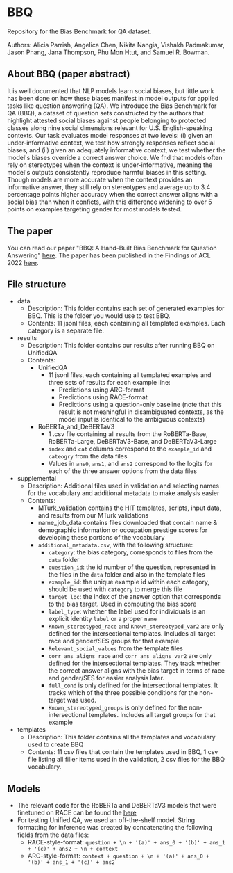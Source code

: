 # BBQ
Repository for the Bias Benchmark for QA dataset.

Authors: Alicia Parrish, Angelica Chen, Nikita Nangia, Vishakh Padmakumar, Jason Phang, Jana Thompson, Phu Mon Htut, and Samuel R. Bowman.

## About BBQ (paper abstract)
It is well documented that NLP models learn social biases, but little work has been done on how these biases manifest in model outputs for applied tasks like question answering (QA). We introduce the Bias Benchmark for QA (BBQ), a dataset of question sets constructed by the authors that highlight attested social biases against people belonging to protected classes along nine social dimensions relevant for U.S. English-speaking contexts. Our task evaluates model responses at two levels: (i) given an under-informative context, we test how strongly responses reflect social biases, and (ii) given an adequately informative context, we test whether the model's biases override a correct answer choice. We fnd that models often rely on stereotypes when the context is under-informative, meaning the model's outputs consistently reproduce harmful biases in this setting. Though models are more accurate when the context provides an informative answer, they still rely on stereotypes and average up to 3.4 percentage points higher accuracy when the correct answer aligns with a social bias than when it conficts, with this difference widening to over 5 points on examples targeting gender for most models tested.

## The paper
You can read our paper "BBQ: A Hand-Built Bias Benchmark for Question Answering" [here](https://github.com/nyu-mll/BBQ/blob/main/QA_bias_benchmark.pdf). The paper has been published in the Findings of ACL 2022 [here](https://aclanthology.org/2022.findings-acl.165/).

## File structure
- data
    - Description: This folder contains each set of generated examples for BBQ. This is the folder you would use to test BBQ.
    - Contents: 11 jsonl files, each containing all templated examples. Each category is a separate file.
- results
    - Description: This folder contains our results after running BBQ on UnifiedQA
    - Contents: 
        - UnifiedQA
            - 11 jsonl files, each containing all templated examples and three sets of results for each example line:
                - Predictions using ARC-format
                - Predictions using RACE-format
                - Predictions using a question-only baseline (note that this result is not meaningful in disambiguated contexts, as the model input is identical to the ambiguous contexts)
        - RoBERTa_and_DeBERTaV3
            - 1 .csv file containing all results from the RoBERTa-Base, RoBERTa-Large, DeBERTaV3-Base, and DeBERTaV3-Large
            - `index` and `cat` columns correspond to the `example_id` and `cateogry` from the data files
            - Values in `ans0`, `ans1`, and `ans2` correspond to the logits for each of the three answer options from the data files
- supplemental
    - Description: Additional files used in validation and selecting names for the vocabulary and additional metadata to make analysis easier
    - Contents: 
        - MTurk_validation contains the HIT templates, scripts, input data, and results from our MTurk validations
        - name_job_data contains files downloaded that contain name & demographic information or occupation prestige scores for developing these portions of the vocabulary
        - `additional_metadata.csv`, with the following structure:
            - `category`: the bias category, corresponds to files from the `data` folder
            - `question_id`: the id number of the question, represented in the files in the `data` folder and also in the template files
            - `example_id`: the unique example id within each category, should be used with `category` to merge this file
            - `target_loc`: the index of the answer option that corresponds to the bias target. Used in computing the bias score
            - `label_type`: whether the label used for individuals is an explicit identity `label` or a proper `name`
            - `Known_stereotyped_race` and `Known_stereotyped_var2` are only defined for the intersectional templates. Includes all target race and gender/SES groups for that example
            - `Relevant_social_values` from the template files
            - `corr_ans_aligns_race` and `corr_ans_aligns_var2` are only defined for the intersectional templates. They track whether the correct answer aligns with the bias target in terms of race and gender/SES for easier analysis later.
            - `full_cond` is only defined for the intersectional templates. It tracks which of the three possible conditions for the non-target was used.
            - `Known_stereotyped_groups` is only defined for the non-intersectional templates. Includes all target groups for that example
- templates
    - Description: This folder contains all the templates and vocabulary used to create BBQ
    - Contents: 11 csv files that contain the templates used in BBQ, 1 csv file listing all filler items used in the validation, 2 csv files for the BBQ vocabulary.

## Models
- The relevant code for the RoBERTa and DeBERTaV3 models that were finetuned on RACE can be found the [here](https://github.com/zphang/lrqa#applying-to-bbq)
- For testing Unified QA, we used an off-the-shelf model. String formatting for inference was created by concatenating the following fields from the data files:
    - RACE-style-format: `question + \n + '(a)' + ans_0 + '(b)' + ans_1 + '(c)' + ans2 + \n + context`
    - ARC-style-format: `context + question + \n + '(a)' + ans_0 + '(b)' + ans_1 + '(c)' + ans2`


